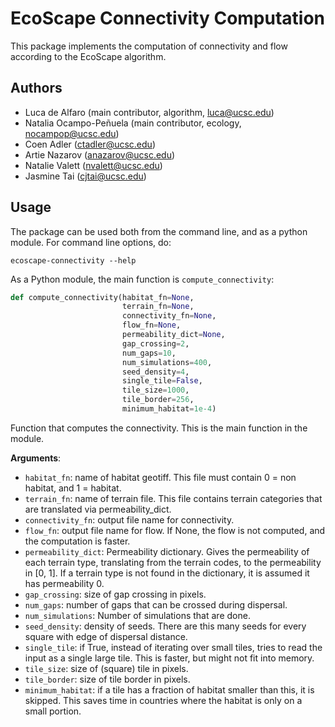# EcoScape Connectivity Computation

This package implements the computation of connectivity and flow according 
to the EcoScape algorithm. 

## Authors

* Luca de Alfaro (main contributor, algorithm, luca@ucsc.edu)
* Natalia Ocampo-Peñuela (main contributor, ecology, nocampop@ucsc.edu)
* Coen Adler (ctadler@ucsc.edu)
* Artie Nazarov (anazarov@ucsc.edu)
* Natalie Valett (nvalett@ucsc.edu)
* Jasmine Tai (cjtai@ucsc.edu)

## Usage

The package can be used both from the command line, and as a python module. 
For command line options, do: 

    ecoscape-connectivity --help

As a Python module, the main function is `compute_connectivity`: 

```python
def compute_connectivity(habitat_fn=None,
                         terrain_fn=None,
                         connectivity_fn=None,
                         flow_fn=None,
                         permeability_dict=None,
                         gap_crossing=2,
                         num_gaps=10,
                         num_simulations=400,
                         seed_density=4,
                         single_tile=False,
                         tile_size=1000,
                         tile_border=256,
                         minimum_habitat=1e-4)
```

Function that computes the connectivity. This is the main function in the module.

**Arguments**:

- `habitat_fn`: name of habitat geotiff. This file must contain 0 = non habitat,
and 1 = habitat.
- `terrain_fn`: name of terrain file.  This file contains terrain categories that are
translated via permeability_dict.
- `connectivity_fn`: output file name for connectivity.
- `flow_fn`: output file name for flow.  If None, the flow is not computed, and the
computation is faster.
- `permeability_dict`: Permeability dictionary.  Gives the permeability of each
terrain type, translating from the terrain codes, to the permeability in [0, 1].
If a terrain type is not found in the dictionary, it is assumed it has permeability 0.
- `gap_crossing`: size of gap crossing in pixels.
- `num_gaps`: number of gaps that can be crossed during dispersal.
- `num_simulations`: Number of simulations that are done.
- `seed_density`: density of seeds.  There are this many seeds for every square with edge of
dispersal distance.
- `single_tile`: if True, instead of iterating over small tiles, tries to read the input as a
single large tile.  This is faster, but might not fit into memory.
- `tile_size`: size of (square) tile in pixels.
- `tile_border`: size of tile border in pixels.
- `minimum_habitat`: if a tile has a fraction of habitat smaller than this, it is skipped.
This saves time in countries where the habitat is only on a small portion.



